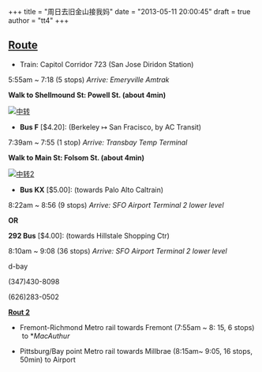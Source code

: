 +++
title = "周日去旧金山接我妈"
date = "2013-05-11 20:00:45"
draft = true
author = "tt4"
+++


## [Route](http://goo.gl/maps/7onty)

*   Train: Capitol Corridor 723 (San Jose Diridon Station)

5:55am ~ 7:18 (5 stops) _Arrive: Emeryville Amtrak_

**Walk to Shellmound St: Powell St. (about 4min)**

[![中转](http://www.xjliu.net/blog/wp-content/uploads/2013/05/屏幕快照-2013-05-11-下午6.40.58.png)](http://www.xjliu.net/blog/wp-content/uploads/2013/05/屏幕快照-2013-05-11-下午6.40.58.png)

*   **Bus F** [$4.20]: (Berkeley ↦ San Fracisco, by AC Transit)

7:39am ~ 7:55 (1 stop) _Arrive: Transbay Temp Terminal_

**Walk to Main St: Folsom St. (about 4min)**

[![中转2](http://www.xjliu.net/blog/wp-content/uploads/2013/05/屏幕快照-2013-05-11-下午6.47.29.png)](http://www.xjliu.net/blog/wp-content/uploads/2013/05/屏幕快照-2013-05-11-下午6.47.29.png)

*   **Bus KX** [$5.00]: (towards Palo Alto Caltrain)

8:22am ~ 8:56 (9 stops) _Arrive: SFO Airport Terminal 2 lower level_

**OR**

**292 Bus** [$4.00]: (towards Hillstale Shopping Ctr)

8:10am ~ 9:08 (36 stops) _Arrive: SFO Airport Terminal 2 lower level_

d-bay

(347)430-8098

(626)283-0502



[**Rout 2**](http://goo.gl/maps/xplx9)

*   Fremont-Richmond Metro rail towards Fremont (7:55am ~ 8: 15, 6 stops)  to **MacAuthur*

*   Pittsburg/Bay point Metro rail towards Millbrae (8:15am~ 9:05, 16 stops, 50min) to Airport
